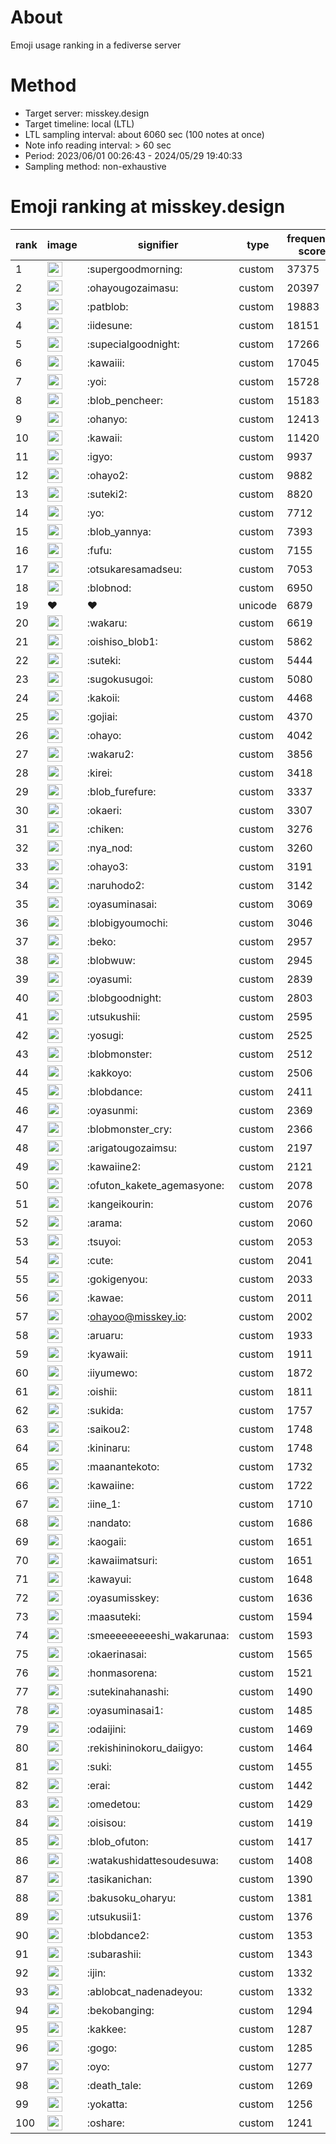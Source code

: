 # About
Emoji usage ranking in a fediverse server

# Method
- Target server: misskey.design
- Target timeline: local (LTL)
- LTL sampling interval: about 6060 sec (100 notes at once)
- Note info reading interval: > 60 sec
- Period: 2023/06/01 00:26:43 - 2024/05/29 19:40:33 
- Sampling method: non-exhaustive

# Emoji ranking at misskey.design

|rank|image|signifier|type|frequency score|
|----|----|----|----|----|
|1|<img height="24" src="https://misskey.design/emoji/supergoodmorning.webp">|:supergoodmorning:|custom|37375|
|2|<img height="24" src="https://misskey.design/emoji/ohayougozaimasu.webp">|:ohayougozaimasu:|custom|20397|
|3|<img height="24" src="https://misskey.design/emoji/patblob.webp">|:patblob:|custom|19883|
|4|<img height="24" src="https://misskey.design/emoji/iidesune.webp">|:iidesune:|custom|18151|
|5|<img height="24" src="https://misskey.design/emoji/supecialgoodnight.webp">|:supecialgoodnight:|custom|17266|
|6|<img height="24" src="https://misskey.design/emoji/kawaiii.webp">|:kawaiii:|custom|17045|
|7|<img height="24" src="https://misskey.design/emoji/yoi.webp">|:yoi:|custom|15728|
|8|<img height="24" src="https://misskey.design/emoji/blob_pencheer.webp">|:blob_pencheer:|custom|15183|
|9|<img height="24" src="https://misskey.design/emoji/ohanyo.webp">|:ohanyo:|custom|12413|
|10|<img height="24" src="https://misskey.design/emoji/kawaii.webp">|:kawaii:|custom|11420|
|11|<img height="24" src="https://misskey.design/emoji/igyo.webp">|:igyo:|custom|9937|
|12|<img height="24" src="https://misskey.design/emoji/ohayo2.webp">|:ohayo2:|custom|9882|
|13|<img height="24" src="https://misskey.design/emoji/suteki2.webp">|:suteki2:|custom|8820|
|14|<img height="24" src="https://misskey.design/emoji/yo.webp">|:yo:|custom|7712|
|15|<img height="24" src="https://misskey.design/emoji/blob_yannya.webp">|:blob_yannya:|custom|7393|
|16|<img height="24" src="https://misskey.design/emoji/fufu.webp">|:fufu:|custom|7155|
|17|<img height="24" src="https://misskey.design/emoji/otsukaresamadseu.webp">|:otsukaresamadseu:|custom|7053|
|18|<img height="24" src="https://misskey.design/emoji/blobnod.webp">|:blobnod:|custom|6950|
|19|❤|❤|unicode|6879|
|20|<img height="24" src="https://misskey.design/emoji/wakaru.webp">|:wakaru:|custom|6619|
|21|<img height="24" src="https://misskey.design/emoji/oishiso_blob1.webp">|:oishiso_blob1:|custom|5862|
|22|<img height="24" src="https://misskey.design/emoji/suteki.webp">|:suteki:|custom|5444|
|23|<img height="24" src="https://misskey.design/emoji/sugokusugoi.webp">|:sugokusugoi:|custom|5080|
|24|<img height="24" src="https://misskey.design/emoji/kakoii.webp">|:kakoii:|custom|4468|
|25|<img height="24" src="https://misskey.design/emoji/gojiai.webp">|:gojiai:|custom|4370|
|26|<img height="24" src="https://misskey.design/emoji/ohayo.webp">|:ohayo:|custom|4042|
|27|<img height="24" src="https://misskey.design/emoji/wakaru2.webp">|:wakaru2:|custom|3856|
|28|<img height="24" src="https://misskey.design/emoji/kirei.webp">|:kirei:|custom|3418|
|29|<img height="24" src="https://misskey.design/emoji/blob_furefure.webp">|:blob_furefure:|custom|3337|
|30|<img height="24" src="https://misskey.design/emoji/okaeri.webp">|:okaeri:|custom|3307|
|31|<img height="24" src="https://misskey.design/emoji/chiken.webp">|:chiken:|custom|3276|
|32|<img height="24" src="https://misskey.design/emoji/nya_nod.webp">|:nya_nod:|custom|3260|
|33|<img height="24" src="https://misskey.design/emoji/ohayo3.webp">|:ohayo3:|custom|3191|
|34|<img height="24" src="https://misskey.design/emoji/naruhodo2.webp">|:naruhodo2:|custom|3142|
|35|<img height="24" src="https://misskey.design/emoji/oyasuminasai.webp">|:oyasuminasai:|custom|3069|
|36|<img height="24" src="https://misskey.design/emoji/blobigyoumochi.webp">|:blobigyoumochi:|custom|3046|
|37|<img height="24" src="https://misskey.design/emoji/beko.webp">|:beko:|custom|2957|
|38|<img height="24" src="https://misskey.design/emoji/blobwuw.webp">|:blobwuw:|custom|2945|
|39|<img height="24" src="https://misskey.design/emoji/oyasumi.webp">|:oyasumi:|custom|2839|
|40|<img height="24" src="https://misskey.design/emoji/blobgoodnight.webp">|:blobgoodnight:|custom|2803|
|41|<img height="24" src="https://misskey.design/emoji/utsukushii.webp">|:utsukushii:|custom|2595|
|42|<img height="24" src="https://misskey.design/emoji/yosugi.webp">|:yosugi:|custom|2525|
|43|<img height="24" src="https://misskey.design/emoji/blobmonster.webp">|:blobmonster:|custom|2512|
|44|<img height="24" src="https://misskey.design/emoji/kakkoyo.webp">|:kakkoyo:|custom|2506|
|45|<img height="24" src="https://misskey.design/emoji/blobdance.webp">|:blobdance:|custom|2411|
|46|<img height="24" src="https://misskey.design/emoji/oyasunmi.webp">|:oyasunmi:|custom|2369|
|47|<img height="24" src="https://misskey.design/emoji/blobmonster_cry.webp">|:blobmonster_cry:|custom|2366|
|48|<img height="24" src="https://misskey.design/emoji/arigatougozaimsu.webp">|:arigatougozaimsu:|custom|2197|
|49|<img height="24" src="https://misskey.design/emoji/kawaiine2.webp">|:kawaiine2:|custom|2121|
|50|<img height="24" src="https://misskey.design/emoji/ofuton_kakete_agemasyone.webp">|:ofuton_kakete_agemasyone:|custom|2078|
|51|<img height="24" src="https://misskey.design/emoji/kangeikourin.webp">|:kangeikourin:|custom|2076|
|52|<img height="24" src="https://misskey.design/emoji/arama.webp">|:arama:|custom|2060|
|53|<img height="24" src="https://misskey.design/emoji/tsuyoi.webp">|:tsuyoi:|custom|2053|
|54|<img height="24" src="https://misskey.design/emoji/cute.webp">|:cute:|custom|2041|
|55|<img height="24" src="https://misskey.design/emoji/gokigenyou.webp">|:gokigenyou:|custom|2033|
|56|<img height="24" src="https://misskey.design/emoji/kawae.webp">|:kawae:|custom|2011|
|57|<img height="24" src="https://misskey.design/emoji/ohayoo.webp">|:ohayoo@misskey.io:|custom|2002|
|58|<img height="24" src="https://misskey.design/emoji/aruaru.webp">|:aruaru:|custom|1933|
|59|<img height="24" src="https://misskey.design/emoji/kyawaii.webp">|:kyawaii:|custom|1911|
|60|<img height="24" src="https://misskey.design/emoji/iiyumewo.webp">|:iiyumewo:|custom|1872|
|61|<img height="24" src="https://misskey.design/emoji/oishii.webp">|:oishii:|custom|1811|
|62|<img height="24" src="https://misskey.design/emoji/sukida.webp">|:sukida:|custom|1757|
|63|<img height="24" src="https://misskey.design/emoji/saikou2.webp">|:saikou2:|custom|1748|
|64|<img height="24" src="https://misskey.design/emoji/kininaru.webp">|:kininaru:|custom|1748|
|65|<img height="24" src="https://misskey.design/emoji/maanantekoto.webp">|:maanantekoto:|custom|1732|
|66|<img height="24" src="https://misskey.design/emoji/kawaiine.webp">|:kawaiine:|custom|1722|
|67|<img height="24" src="https://misskey.design/emoji/iine_1.webp">|:iine_1:|custom|1710|
|68|<img height="24" src="https://misskey.design/emoji/nandato.webp">|:nandato:|custom|1686|
|69|<img height="24" src="https://misskey.design/emoji/kaogaii.webp">|:kaogaii:|custom|1651|
|70|<img height="24" src="https://misskey.design/emoji/kawaiimatsuri.webp">|:kawaiimatsuri:|custom|1651|
|71|<img height="24" src="https://misskey.design/emoji/kawayui.webp">|:kawayui:|custom|1648|
|72|<img height="24" src="https://misskey.design/emoji/oyasumisskey.webp">|:oyasumisskey:|custom|1636|
|73|<img height="24" src="https://misskey.design/emoji/maasuteki.webp">|:maasuteki:|custom|1594|
|74|<img height="24" src="https://misskey.design/emoji/smeeeeeeeeeshi_wakarunaa.webp">|:smeeeeeeeeeshi_wakarunaa:|custom|1593|
|75|<img height="24" src="https://misskey.design/emoji/okaerinasai.webp">|:okaerinasai:|custom|1565|
|76|<img height="24" src="https://misskey.design/emoji/honmasorena.webp">|:honmasorena:|custom|1521|
|77|<img height="24" src="https://misskey.design/emoji/sutekinahanashi.webp">|:sutekinahanashi:|custom|1490|
|78|<img height="24" src="https://misskey.design/emoji/oyasuminasai1.webp">|:oyasuminasai1:|custom|1485|
|79|<img height="24" src="https://misskey.design/emoji/odaijini.webp">|:odaijini:|custom|1469|
|80|<img height="24" src="https://misskey.design/emoji/rekishininokoru_daiigyo.webp">|:rekishininokoru_daiigyo:|custom|1464|
|81|<img height="24" src="https://misskey.design/emoji/suki.webp">|:suki:|custom|1455|
|82|<img height="24" src="https://misskey.design/emoji/erai.webp">|:erai:|custom|1442|
|83|<img height="24" src="https://misskey.design/emoji/omedetou.webp">|:omedetou:|custom|1429|
|84|<img height="24" src="https://misskey.design/emoji/oisisou.webp">|:oisisou:|custom|1419|
|85|<img height="24" src="https://misskey.design/emoji/blob_ofuton.webp">|:blob_ofuton:|custom|1417|
|86|<img height="24" src="https://misskey.design/emoji/watakushidattesoudesuwa.webp">|:watakushidattesoudesuwa:|custom|1408|
|87|<img height="24" src="https://misskey.design/emoji/tasikanichan.webp">|:tasikanichan:|custom|1390|
|88|<img height="24" src="https://misskey.design/emoji/bakusoku_oharyu.webp">|:bakusoku_oharyu:|custom|1381|
|89|<img height="24" src="https://misskey.design/emoji/utsukusii1.webp">|:utsukusii1:|custom|1376|
|90|<img height="24" src="https://misskey.design/emoji/blobdance2.webp">|:blobdance2:|custom|1353|
|91|<img height="24" src="https://misskey.design/emoji/subarashii.webp">|:subarashii:|custom|1343|
|92|<img height="24" src="https://misskey.design/emoji/ijin.webp">|:ijin:|custom|1332|
|93|<img height="24" src="https://misskey.design/emoji/ablobcat_nadenadeyou.webp">|:ablobcat_nadenadeyou:|custom|1332|
|94|<img height="24" src="https://misskey.design/emoji/bekobanging.webp">|:bekobanging:|custom|1294|
|95|<img height="24" src="https://misskey.design/emoji/kakkee.webp">|:kakkee:|custom|1287|
|96|<img height="24" src="https://misskey.design/emoji/gogo.webp">|:gogo:|custom|1285|
|97|<img height="24" src="https://misskey.design/emoji/oyo.webp">|:oyo:|custom|1277|
|98|<img height="24" src="https://misskey.design/emoji/death_tale.webp">|:death_tale:|custom|1269|
|99|<img height="24" src="https://misskey.design/emoji/yokatta.webp">|:yokatta:|custom|1256|
|100|<img height="24" src="https://misskey.design/emoji/oshare.webp">|:oshare:|custom|1241|
